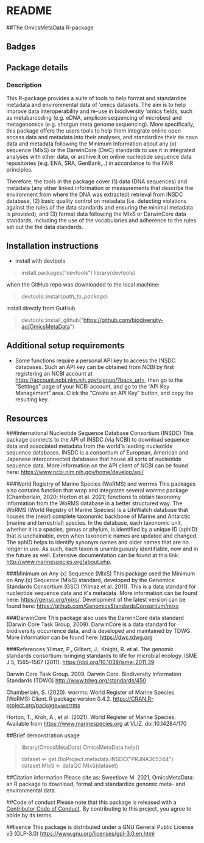 # README

##The OmicsMetaData R-package

## Badges


## Package details
### Description
This R-package provides a suite of tools to help format and standardize metadata and environmental data of 'omics datasets. The aim is to help improve data interoperability and re-use in biodiversity 'omics fields, such as metabarcoding (e.g. eDNA, amplicon sequencing of microbes) and metagenomics (e.g. shotgun meta genome sequencing). More specifically, this package offers the users tools to help them integrate online open access data and metadata into their analyses, and standardize their de novo data and metadata following the Minimum Information about any (x) sequence (MIxS) or the DarwinCore (DwC) standards to use it in integrated analyses with other data, or archive it on online nucleotide sequence data repositories (e.g. ENA, SRA, GenBank,..) in accordance to the FAIR principles.


Therefore, the tools in the package cover (1) data (DNA sequences) and metadata (any other linked information or measurements that describe the environment from where the DNA was extracted) retrieval from INSDC database, (2) basic quality control on metadata (i.e. detecting violations against the rules of the data standards and ensuring the minimal metadata is provided), and (3) format data following the MIxS or DarwinCore data standards, including the use of the vocabularies and adherence to the rules set out the the data standards. 


## Installation instructions
  - install with devtools

 > install.packages("devtools")
 > library(devtools)

when the GitHub repo was downloaded to the local machine:
 > devtools::install(_path_to_package_)

install directly from GutHub

 > devtools::install_github("https://github.com/biodiversity-aq/OmicsMetaData")


## Additional setup requirements
  - Some functions require a personal API key to access the INSDC databases. Such an API key can be obtained from NCBI by first registering an NCBI account at https://account.ncbi.nlm.nih.gov/signup/?back_url=, then go to the “Settings” page of your NCBI account, and go to the “API Key Management” area. Click the “Create an API Key” button, and copy the resulting key.


## Resources
###International Nucleotide Sequence Database Consortium (INSDC)
This package connects to the API of INSDC (via NCBI) to download sequence data and associated metadata from the world's leading nucleotide sequence databases. INSDC is a consortium of European, American and Japanese interconnected databases that house all sorts of nucleotide sequence data. More information on the API client of NCBI can be found here: https://www.ncbi.nlm.nih.gov/home/develop/api/

###World Registry of Marine Species (WoRMS) and worrms
This packages also contains function that wrap and integrates several worrms package (Chamberlain, 2020; Horton et al. 2021) functions to obtain taxonomy information from the WoRMS database in a better structured way. The WoRMS (World Registry of Marine Species) is a LifeWatch database that houses the (near) complete taxonomic backbone of Marine and Antarctic (marine and terrestrial) species. In the database, each taxonomic unit, whether it is a species, genus or phylum, is identified by a unique ID (aphID) that is unchainable, even when taxonomic names are updated and changed. The aphID helps to identify synonym names and older names that are no longer in use. As such, each taxon is unambiguously identifiable, now and in the future as well. Extensive documentation can be found at this link: http://www.marinespecies.org/about.php.

###Minimum on Any (x) Sequence (MIxS)
This package used the Minimum on Any (x) Sequence (MIxS) standard, developed by the Genomics Standards Consortium (GSC) (Yilmaz et al. 2011). This is a data standard for nucleotide sequence data and it's metadata. More information can be found here: https://gensc.org/mixs/. Development of the latest version can be found here: https://github.com/GenomicsStandardsConsortium/mixs

###DarwinCore
This package also uses the DarwinCore data standard (Darwin Core Task Group, 2009). DarwinCore is a data standard for biodiversity occurrence data, and is developed and maintained by TDWG. More information can be found here: https://dwc.tdwg.org

###References
Yilmaz, P., Gilbert, J., Knight, R. et al. The genomic standards consortium: bringing standards to life for microbial ecology. ISME J 5, 1565–1567 (2011). https://doi.org/10.1038/ismej.2011.39

Darwin Core Task Group. 2009. Darwin Core. Biodiversity Information Standards (TDWG) http://www.tdwg.org/standards/450

Chamberlain, S. (2020). worrms: World Register of Marine Species (WoRMS) Client. R package version 0.4.2. https://CRAN.R-project.org/package=worrms

Horton, T., Kroh, A., et al. (2021). World Register of Marine Species. Available from https://www.marinespecies.org at VLIZ. doi:10.14284/170 



##Brief demonstration usage

 > library(OmicsMetaData)
 > OmicsMetaData.help()
 > 
 > dataset <- get.BioProject.metadata.INSDC("PRJNA305344")
 > dataset.MIxS <- dataQC.MIxS(dataset)

##Citation information
Please cite as:
Sweetlove M. 2021, OmicsMetaData: an R package to download, format and standardize genomic meta- and environmental data.

##Code of conduct
Please note that this package is released with a [Contributor
Code of Conduct](https://ropensci.org/code-of-conduct/). 
By contributing to this project, you agree to abide by its terms.

##lisence
This package is distributed under a GNU General Public License v3 (GLP-3.0) https://www.gnu.org/licenses/gpl-3.0.en.html



